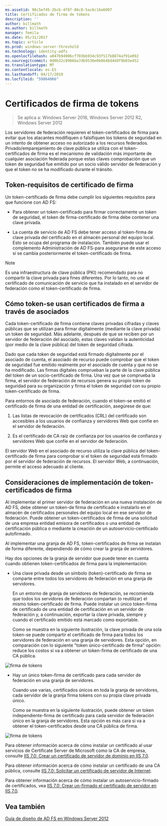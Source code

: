 ```yaml
---
ms.assetid: 98c5ef45-2bcb-4f87-86c8-5ac6c16a6097
title: Certificados de firma de tokens
description: ''
author: billmath
ms.author: billmath
manager: femila
ms.date: 05/31/2017
ms.topic: article
ms.prod: windows-server-threshold
ms.technology: identity-adfs
ms.openlocfilehash: a047b94906cf703bb934c93f517b8874af91e092
ms.sourcegitcommit: 0d0b32c8986ba7db9536e0b8648d4ddf9b03e452
ms.translationtype: MT
ms.contentlocale: es-ES
ms.lasthandoff: 04/17/2019
ms.locfileid: "59864066"
---
```

# <a name="token-signing-certificates"></a>Certificados de firma de tokens

>Se aplica a: Windows Server 2016, Windows Server 2012 R2, Windows Server 2012

Los servidores de federación requieren el token\-certificados de firma para evitar que los atacantes modifiquen o falsifiquen los tokens de seguridad en un intento de obtener acceso no autorizado a los recursos federados. Privado\/emparejamiento de clave pública se utiliza con el token\-certificados de firma es el mecanismo de validación más importante de cualquier asociación federada porque estas claves comprobación que un token de seguridad fue emitido por un socio válido servidor de federación y que el token no se ha modificado durante el tránsito.  
  
## <a name="token-signing-certificate-requirements"></a>Token\-requisitos de certificado de firma  
Un token\-certificado de firma debe cumplir los siguientes requisitos para que funcione con AD FS:  
  
-   Para obtener un token\-certificado para firmar correctamente un token de seguridad, el token de firma\-certificado de firma debe contener una clave privada.  
  
-   La cuenta de servicio de AD FS debe tener acceso al token\-firma de clave privada del certificado en el almacén personal del equipo local. Esto se ocupa del programa de instalación. También puede usar el complemento Administración de AD FS\-para asegurarse de este acceso si se cambia posteriormente el token\-certificado de firma.  
  
> [!NOTE]  
> Es una infraestructura de clave pública \(PKI\) recomendado para no compartir la clave privada para fines diferentes. Por lo tanto, no use el certificado de comunicación de servicio que ha instalado en el servidor de federación como el token\-certificado de firma.  
  
## <a name="how-token-signing-certificates-are-used-across-partners"></a>Cómo token\-se usan certificados de firma a través de asociados  
Cada token\-certificado de firma contiene claves privadas cifradas y claves públicas que se utilizan para firmar digitalmente \(mediante la clave privada\) un token de seguridad. Más adelante, después de que se reciben por un servidor de federación del asociado, estas claves validan la autenticidad \(por medio de la clave pública\) del token de seguridad cifrada.  
  
Dado que cada token de seguridad está firmado digitalmente por el asociado de cuenta, el asociado de recurso puede comprobar que el token de seguridad fue emitido realmente por el asociado de cuenta y que no se ha modificado. Las firmas digitales comprueban la parte de la clave pública del token de un socio\-certificado de firma. Una vez que se comprueba la firma, el servidor de federación de recursos genera su propio token de seguridad para su organización y firma el token de seguridad con su propio token\-certificado de firma.  
  
Para entornos de asociado de federación, cuando el token\-se emitió el certificado de firma de una entidad de certificación, asegúrese de que:  
  
1.  Las listas de revocación de certificados \(CRL\) del certificado son accesibles a los usuarios de confianza y servidores Web que confíe en el servidor de federación.  
  
2.  Es el certificado de CA raíz de confianza por los usuarios de confianza y servidores Web que confíe en el servidor de federación.  
  
El servidor Web en el asociado de recurso utiliza la clave pública del token\-certificado de firma para comprobar si el token de seguridad está firmado por el servidor de federación de recursos. El servidor Web, a continuación, permite el acceso adecuado al cliente.  
  
## <a name="deployment-considerations-for-token-signing-certificates"></a>Consideraciones de implementación de token\-certificados de firma  
Al implementar el primer servidor de federación en una nueva instalación de AD FS, debe obtener un token\-de firma de certificado e instalarlo en el almacén de certificados personales del equipo local en ese servidor de federación. Puede obtener un token\-certificados de firma de una solicitud de una empresa entidad emisora de certificados o una entidad de certificación pública o mediante la creación de un autoservicio\-certificado autofirmado.  
  
Al implementar una granja de AD FS, token\-certificados de firma se instalan de forma diferente, dependiendo de cómo crear la granja de servidores.  
  
Hay dos opciones de la granja de servidor que puede tener en cuenta cuando obtienen token\-certificados de firma para la implementación:  
  
-   Una clave privada desde un símbolo (token)\-certificado de firma se comparte entre todos los servidores de federación en una granja de servidores.  
  
    En un entorno de granja de servidores de federación, se recomienda que todos los servidores de federación compartan \(o reutilizar\) el mismo token\-certificado de firma. Puede instalar un único token\-firma de certificado de una entidad de certificación en un servidor de federación y, a continuación, exportar la clave privada, siempre y cuando el certificado emitido está marcado como exportable.  
  
    Como se muestra en la siguiente ilustración, la clave privada de una sola token\-se puede compartir el certificado de firma para todos los servidores de federación en una granja de servidores. Esta opción, en comparación con lo siguiente "token único\-certificado de firma" opción: reduce los costos si va a obtener un token\-firma de certificado de una CA pública.  
  
![firma de tokens](media/adfs2_fedserver_certstory_3.gif)  
  
-   Hay un único token\-firma de certificado para cada servidor de federación en una granja de servidores.  
  
    Cuando use varias, certificados únicos en toda la granja de servidores, cada servidor de la granja firma tokens con su propia clave privada único.  
  
    Como se muestra en la siguiente ilustración, puede obtener un token independiente\-firma de certificado para cada servidor de federación único en la granja de servidores. Esta opción es más cara si va a obtener el token\-certificados desde una CA pública de firma.  
  
![firma de tokens](media/adfs2_fedserver_certstory_4.gif)  
  
Para obtener información acerca de cómo instalar un certificado al usar servicios de Certificate Server de Microsoft como la CA de empresa, consulte [IIS 7.0: Crear un certificado de servidor de dominio en IIS 7.0](https://go.microsoft.com/fwlink/?LinkId=108548).  
  
Para obtener información acerca de cómo instalar un certificado de una CA pública, consulte [IIS 7.0: Solicitar un certificado de servidor de Internet](https://go.microsoft.com/fwlink/?LinkId=108549).  
  
Para obtener información acerca de cómo instalar un autoservicio\-firmado de certificados, vea [IIS 7.0: Crear un\-firmado el certificado de servidor en IIS 7.0](https://go.microsoft.com/fwlink/?LinkID=108271).  
  
## <a name="see-also"></a>Vea también
[Guía de diseño de AD FS en Windows Server 2012](AD-FS-Design-Guide-in-Windows-Server-2012.md)
